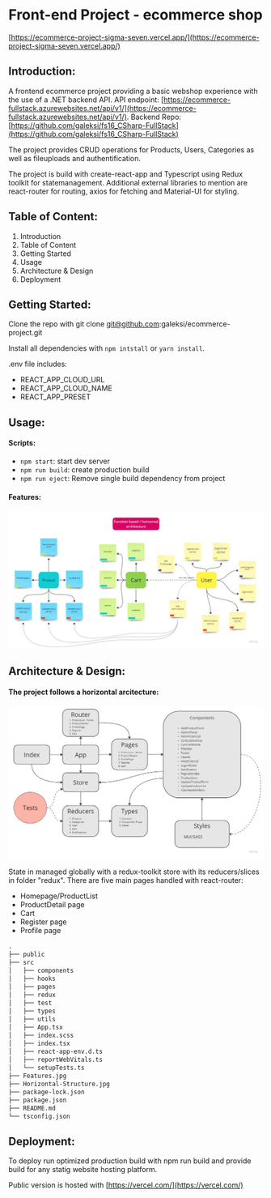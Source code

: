 # Front-end Project - ecommerce shop

[https://ecommerce-project-sigma-seven.vercel.app/](https://ecommerce-project-sigma-seven.vercel.app/)

## Introduction:

A frontend ecommerce project providing a basic webshop experience with the use of a .NET backend API.
API endpoint: [https://ecommerce-fullstack.azurewebsites.net/api/v1/](https://ecommerce-fullstack.azurewebsites.net/api/v1/).
Backend Repo: [https://github.com/galeksi/fs16_CSharp-FullStack](https://github.com/galeksi/fs16_CSharp-FullStack)

The project provides CRUD operations for Products, Users, Categories as well as fileuploads and authentification.

The project is build with create-react-app and Typescript using Redux toolkit for statemanagement. Additional external libraries to mention are react-router for routing, axios for fetching and Material-UI for styling.

## Table of Content:

1. Introduction
2. Table of Content
3. Getting Started
4. Usage
5. Architecture & Design
6. Deployment

## Getting Started:

Clone the repo with git clone git@github.com:galeksi/ecommerce-project.git

Install all dependencies with `npm intstall` or `yarn install`.

.env file includes:

- REACT_APP_CLOUD_URL
- REACT_APP_CLOUD_NAME
- REACT_APP_PRESET

## Usage:

#### Scripts:

- `npm start`: start dev server
- `npm run build`: create production build
- `npm run eject`: Remove single build dependency from project

#### Features:

![Features](Features.jpg)

## Architecture & Design:

#### The project follows a horizontal arcitecture:

![Structure](Horizontal-structure.jpg)

State in managed globally with a redux-toolkit store with its reducers/slices in folder "redux". There are five main pages handled with react-router:

- Homepage/ProductList
- ProductDetail page
- Cart
- Register page
- Profile page

```
.
├── public
├── src
│   ├── components
│   ├── hooks
│   ├── pages
│   ├── redux
│   ├── test
│   ├── types
│   ├── utils
│   ├── App.tsx
│   ├── index.scss
│   ├── index.tsx
│   ├── react-app-env.d.ts
│   ├── reportWebVitals.ts
│   └── setupTests.ts
├── Features.jpg
├── Horizontal-Structure.jpg
├── package-lock.json
├── package.json
├── README.md
└── tsconfig.json
```

## Deployment:

To deploy run optimized production build with npm run build and provide build for any statig website hosting platform.

Public version is hosted with [https://vercel.com/](https://vercel.com/)
